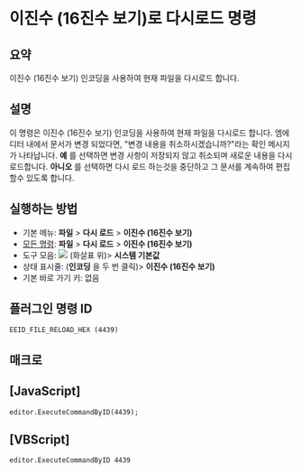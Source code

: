 # 이진수 (16진수 보기)로 다시로드 명령

## 요약

이진수 (16진수 보기) 인코딩을 사용하여 현재 파일을 다시로드 합니다.

## 설명

이 명령은 이진수 (16진수 보기) 인코딩을 사용하여 현재 파일을 다시로드 합니다. 엠에디터 내에서 문서가 변경 되었다면, "변경 내용을 취소하시겠습니까?"라는 확인 메시지가 나타납니다.
**예** 를 선택하면 변경 사항이 저장되지 않고 취소되며 새로운 내용을 다시 로드합니다. **아니오** 를 선택하면 다시 로드 하는것을 중단하고 그 문서를 계속하여
편집할수 있도록 합니다.

## 실행하는 방법

- 기본 메뉴: **파일** \> **다시 로드** \> **이진수 (16진수 보기)**
- [모든 명령](../tools/all_commands): **파일** \> **다시 로드** \> **이진수 (16진수 보기)**
- 도구 모음: ![](../../images/reload..png) (화살표 위)\> **시스템 기본값**
- 상태 표시줄: (**인코딩** 을 두 번 클릭)\> **이진수 (16진수 보기)**
- 기본 바로 가기 키: 없음

## 플러그인 명령 ID

```
EEID_FILE_RELOAD_HEX (4439)
```

## 매크로

## \[JavaScript\]

```
editor.ExecuteCommandByID(4439);
```

## \[VBScript\]

```
editor.ExecuteCommandByID 4439
```
